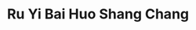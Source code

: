 ---
title: "Ru Yi Bai Huo Shang Chang"
url: /tarragona/ru-yi-bai-huo-shang-chang/
shop: Leerstehend
---